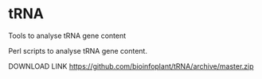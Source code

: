 tRNA
====

Tools to analyse tRNA gene content

Perl scripts to analyse tRNA gene content.


DOWNLOAD LINK
https://github.com/bioinfoplant/tRNA/archive/master.zip
